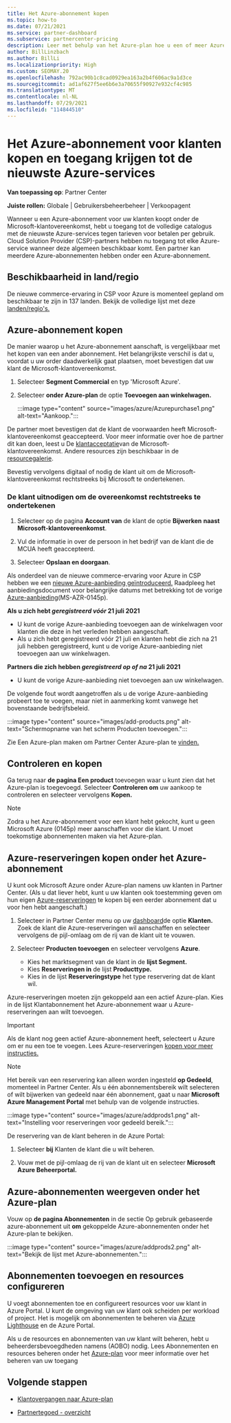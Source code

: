 ```yaml
---
title: Het Azure-abonnement kopen
ms.topic: how-to
ms.date: 07/21/2021
ms.service: partner-dashboard
ms.subservice: partnercenter-pricing
description: Leer met behulp van het Azure-plan hoe u een of meer Azure-abonnementen, Azure-reserveringen, resources kunt configureren en abonnementen kunt weergeven of toevoegen.
author: BillLinzbach
ms.author: BillLi
ms.localizationpriority: High
ms.custom: SEOMAY.20
ms.openlocfilehash: 792ac90b1c8cad0929ea163a2b4f606ac9a1d3ce
ms.sourcegitcommit: ad1af627f5ee6b6e3a70655f90927e932cf4c985
ms.translationtype: MT
ms.contentlocale: nl-NL
ms.lasthandoff: 07/29/2021
ms.locfileid: "114844510"
---
```

# <a name="purchase-the-azure-plan-for-customers-and-access-the-latest-azure-services"></a>Het Azure-abonnement voor klanten kopen en toegang krijgen tot de nieuwste Azure-services

**Van toepassing op**: Partner Center 

**Juiste rollen:** Globale | Gebruikersbeheerbeheer | Verkoopagent

Wanneer u een Azure-abonnement voor uw klanten koopt onder de Microsoft-klantovereenkomst, hebt u toegang tot de volledige catalogus met de nieuwste Azure-services tegen tarieven voor betalen per gebruik. Cloud Solution Provider (CSP)-partners hebben nu toegang tot elke Azure-service wanneer deze algemeen beschikbaar komt. Een partner kan meerdere Azure-abonnementen hebben onder een Azure-abonnement. 

## <a name="countryregion-availability"></a>Beschikbaarheid in land/regio

De nieuwe commerce-ervaring in CSP voor Azure is momenteel gepland om beschikbaar te zijn in 137 landen. Bekijk de volledige lijst met deze [landen/regio's.](https://query.prod.cms.rt.microsoft.com/cms/api/am/binary/RE3QN0x) 

## <a name="how-to-purchase-azure-plan"></a>Azure-abonnement kopen

De manier waarop u het Azure-abonnement aanschaft, is vergelijkbaar met het kopen van een ander abonnement. Het belangrijkste verschil is dat u, voordat u uw order daadwerkelijk gaat plaatsen, moet bevestigen dat uw klant de Microsoft-klantovereenkomst.

1. Selecteer **Segment Commercial** en typ 'Microsoft Azure'.
2. Selecteer **onder Azure-plan** de optie **Toevoegen aan winkelwagen.**

   :::image type="content" source="images/azure/Azurepurchase1.png" alt-text="Aankoop.":::

De partner moet bevestigen dat de klant de voorwaarden heeft Microsoft-klantovereenkomst geaccepteerd. Voor meer informatie over hoe de partner dit kan doen, leest u De [klantacceptatie](./confirm-customer-agreement.md)van de Microsoft-klantovereenkomst. Andere resources zijn beschikbaar in de [resourcegalerie](https://partner.microsoft.com/resources/collection/Microsoft-Customer-Agreement-in-the-CSP-program#/).

Bevestig vervolgens digitaal of nodig de klant uit om de Microsoft-klantovereenkomst rechtstreeks bij Microsoft te ondertekenen. 

### <a name="to-invite-the-customer-to-sign-the-agreement-directly"></a>De klant uitnodigen om de overeenkomst rechtstreeks te ondertekenen 

1. Selecteer op de pagina **Account van** de klant de optie **Bijwerken** **naast Microsoft-klantovereenkomst**.

2. Vul de informatie in over de persoon in het bedrijf van de klant die de MCUA heeft geaccepteerd.

3. Selecteer **Opslaan en doorgaan**.  

Als onderdeel van de nieuwe commerce-ervaring voor Azure in CSP hebben we een [nieuwe Azure-aanbieding geïntroduceerd.](./azure-plan-lp.md) Raadpleeg het aanbiedingsdocument voor belangrijke datums met betrekking tot de vorige [Azure-aanbieding](https://go.microsoft.com/fwlink/p/?linkid=2164140)(MS-AZR-0145p).

**Als u zich hebt *geregistreerd vóór* 21 juli 2021**
- U kunt de vorige Azure-aanbieding toevoegen aan de winkelwagen voor klanten die deze in het verleden hebben aangeschaft.
- Als u zich hebt geregistreerd  vóór 21 juli en klanten hebt die zich na 21 juli hebben geregistreerd, kunt u de vorige Azure-aanbieding niet toevoegen aan uw winkelwagen.

**Partners die zich hebben *geregistreerd op of na* 21 juli 2021**
- U kunt de vorige Azure-aanbieding niet toevoegen aan uw winkelwagen.

De volgende fout wordt aangetroffen als u de vorige Azure-aanbieding probeert toe te voegen, maar niet in aanmerking komt vanwege het bovenstaande bedrijfsbeleid. 

:::image type="content" source="images/add-products.png" alt-text="Schermopname van het scherm Producten toevoegen.":::

Zie Een Azure-plan maken om Partner Center Azure-plan te [vinden.](/partner-center/develop/create-azure-plan#get-the-catalog-item-for-azure-plan)

## <a name="review-and-buy"></a>Controleren en kopen

Ga terug naar **de pagina Een product** toevoegen waar u kunt zien dat het Azure-plan is toegevoegd. Selecteer **Controleren om** uw aankoop te controleren en selecteer vervolgens **Kopen.** 

> [!NOTE]
> Zodra u het Azure-abonnement voor een klant hebt gekocht, kunt u geen Microsoft Azure (0145p) meer aanschaffen voor die klant. U moet toekomstige abonnementen maken via het Azure-plan.

## <a name="purchase-azure-reservations-under-the-azure-plan"></a>Azure-reserveringen kopen onder het Azure-abonnement 
  
U kunt ook Microsoft Azure onder Azure-plan namens uw klanten in Partner Center. (Als u dat liever hebt, kunt u uw klanten ook toestemming geven om hun eigen [Azure-reserveringen](give-customers-permission.md) te kopen bij een eerder abonnement dat u voor hen hebt aangeschaft.)

1. Selecteer in Partner Center menu op uw [dashboard](https://partner.microsoft.com/dashboard/)de optie **Klanten.** Zoek de klant die Azure-reserveringen wil aanschaffen en selecteer vervolgens de pijl-omlaag om de rij van de klant uit te vouwen.

2. Selecteer **Producten toevoegen** en selecteer vervolgens **Azure**. 

   - Kies het marktsegment van de klant in de **lijst Segment.**
   - Kies **Reserveringen in** de lijst **Producttype.**
   - Kies in de lijst **Reserveringstype** het type reservering dat de klant wil.

Azure-reserveringen moeten zijn gekoppeld aan een actief Azure-plan. Kies in de lijst Klantabonnement het Azure-abonnement waar u Azure-reserveringen aan wilt toevoegen. 

> [!IMPORTANT] 
> Als de klant nog geen actief Azure-abonnement heeft, selecteert u Azure om er nu een toe te voegen. Lees Azure-reserveringen [kopen voor meer instructies.](azure-reservations-buying.md#purchase-azure-reservations)

> [!NOTE]
> Het bereik van een reservering kan alleen worden ingesteld **op Gedeeld**, momenteel in Partner Center. Als u één abonnementsbereik wilt selecteren of wilt bijwerken van gedeeld naar één abonnement, gaat u naar **Microsoft Azure Management Portal** met behulp van de volgende instructies. 

:::image type="content" source="images/azure/addprods1.png" alt-text="Instelling voor reserveringen voor gedeeld bereik.":::

De reservering van de klant beheren in de Azure Portal: 

1. Selecteer **bij** Klanten de klant die u wilt beheren. 

2. Vouw met de pijl-omlaag de rij van de klant uit en selecteer **Microsoft Azure Beheerportal.**  
 
## <a name="view-azure-subscriptions-under-the-azure-plan"></a>Azure-abonnementen weergeven onder het Azure-plan

Vouw op **de pagina Abonnementen** in de sectie Op gebruik gebaseerde azure-abonnement uit **om** gekoppelde Azure-abonnementen onder het Azure-plan te bekijken.

:::image type="content" source="images/azure/addprods2.png" alt-text="Bekijk de lijst met Azure-abonnementen."::: 

## <a name="add-subscriptions-and-configure-resources"></a>Abonnementen toevoegen en resources configureren

U voegt abonnementen toe en configureert resources voor uw klant in Azure Portal. U kunt de omgeving van uw klant ook scheiden per workload of project. Het is mogelijk om abonnementen te beheren via [Azure Lighthouse](https://azure.microsoft.com/services/azure-lighthouse/) en de Azure Portal. 

Als u de resources en abonnementen van  uw klant wilt beheren, hebt u beheerdersbevoegdheden namens (AOBO) nodig. Lees Abonnementen en resources beheren onder het [Azure-plan](azure-plan-manage.md) voor meer informatie over het beheren van uw toegang

## <a name="next-steps"></a>Volgende stappen

- [Klantovergangen naar Azure-plan](azure-plan-transition.md)

- [Partnertegoed - overzicht](partner-earned-credit.md)
